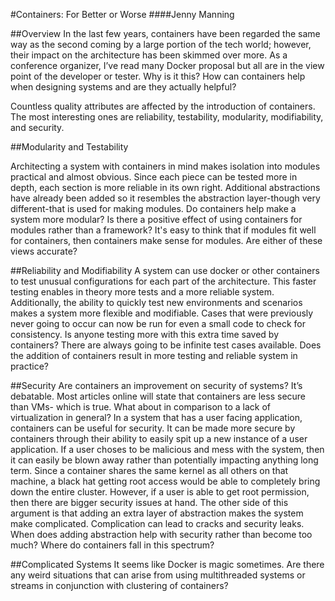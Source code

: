 #Containers: For Better or Worse
####Jenny Manning

##Overview
In the last few years, containers have been regarded the same way as the second coming by a large portion of the tech world; however, their impact on the architecture has been skimmed over more. As a conference organizer, I’ve read many Docker proposal but all are in the view point of the developer or tester. Why is it this? How can containers help when designing systems and are they actually helpful?

Countless quality attributes are affected by the introduction of containers. The most interesting ones are reliability, testability, modularity, modifiability, and security.

##Modularity and Testability 

Architecting a system with containers in mind makes isolation into modules practical and almost obvious. Since each piece can be tested more in depth, each section is more reliable in its own right. Additional abstractions have already been added so it resembles the abstraction layer-though very different-that is used for making modules. Do containers help make a system more modular? Is there a positive effect of using containers for modules rather than a framework? It's easy to think that if modules fit well for containers, then containers make sense for modules. Are either of these views accurate?

##Reliability and Modifiability
A system can use docker or other containers to test unusual configurations for each part of the architecture. This faster testing enables in theory more tests and a more reliable system. Additionally, the ability to quickly test new environments and scenarios makes a system more flexible and modifiable. Cases that were previously never going to occur can now be run for even a small code to check for consistency. Is anyone testing more with this extra time saved by containers? There are always going to be infinite test cases available. Does the addition of containers result in more testing and reliable system in practice?

##Security
Are containers an improvement on security of systems? It’s debatable. Most articles online will state that containers are less secure than VMs- which is true. What about in comparison to a lack of virtualization in general? 
In a system that has a user facing application, containers can be useful for security. It can be made more secure by containers through their ability to easily spit up a new instance of a user application. If a user choses to be malicious and mess with the system, then it can easily be blown away rather than potentially impacting anything long term. Since a container shares the same kernel as all others on that machine, a black hat getting root access would be able to completely bring down the entire cluster. However, if a user is able to get root permission, then there are bigger security issues at hand. The other side of this argument is that adding an extra layer of abstraction makes the system make complicated. Complication can lead to cracks and security leaks. When does adding abstraction help with security rather than become too much? Where do containers fall in this spectrum?


##Complicated Systems
It seems like Docker is magic sometimes. Are there any weird situations that can arise from using multithreaded systems or streams in conjunction with clustering of containers?
